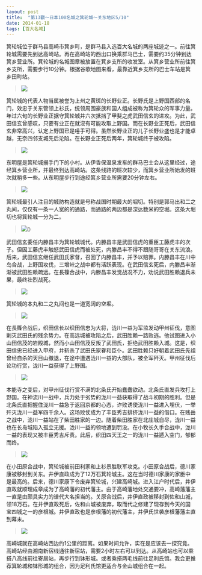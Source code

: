 ```yaml
---
layout: post
title:  "第13戳～日本100名城之箕轮城～关东地区5/10"
date: 2014-01-18
tags: [百大名城]
---
```


箕轮城位于群马县高崎市箕乡町，是群马县入选百大名城的两座城迹之一。前往箕轮城需要先到达高崎站。再在高崎站的西出口换乘群马巴士，需要约35分钟到达箕乡营业所。箕轮城的名城图章被放置在箕乡支所的收发室。从箕乡营业所前往箕乡支所，需要步行10分钟。根据谷歌地图来看，最靠近箕乡支所的巴士车站是箕乡田町站。

> <img src="{{ site.baseurl }}/assets/oshiro/016/minowajou-001.jpg">

箕轮城的代表人物当属被誉为上州之黄斑的长野业正。长野氏是上野国西部的名门，效忠于关东管领上衫氏，统领周围豪族和国人组成被称为箕轮众的军事力量。年过六旬的长野业正据守箕轮城并六次抵挡了甲斐之虎武田信玄的进攻。为此，武田信玄曾感叹，只要有业正在就沒有可能攻取上野国。而在长野业正死后，武田信玄非常高兴，认定上野国已是唾手可得。虽然长野业正的儿子长野业盛也是才能卓越，无奈四邻支城先后沦陷。在长野业正死后两年，箕轮城终于被攻陷。

> <img src="{{ site.baseurl }}/assets/oshiro/016/minowajou-002.jpg">

东明屋是箕轮城搦手门下的小村。从伊香保温泉发车的群马巴士会从这里经过，途经箕乡营业所，并最终到达高崎站。这条线路的班次较少，而箕乡营业所始发的班次就稍多一些。从东明屋步行到途经箕乡营业所需要20分钟左右。

> <img src="{{ site.baseurl }}/assets/oshiro/016/minowajou-003.jpg">

箕轮城最引人注目的城防构造就是号称战国时期最大的堀切。特别是郭马出和二之丸间，仅仅有一条一人宽的的通路，而通路的两边都是深达数米的空堀。这条大堀切也将箕轮城一分为二。

> <img src="{{ site.baseurl }}/assets/oshiro/016/minowajou-004.jpg">0

武田信玄委任内滕昌丰为箕轮城城代。内滕昌丰是武田信虎的重臣工藤虎丰的次子。但因工藤虎丰触怒武田信虎而被处死，内滕昌丰不得不跟随哥哥在关东流浪。后来，武田信玄继任武田氏家督，召回了内滕昌丰，并予以赔罪。内滕昌丰在川中岛合战，上野国攻伐，三增峠之战中都有活跃表现。在武田信玄死后，内滕昌丰渐渐被武田胜赖疏远。在長篠合战中，内滕昌丰发觉战况不力，劝说武田胜赖退兵未果，最终壮烈战死。

> <img src="{{ site.baseurl }}/assets/oshiro/016/minowajou-005.jpg">

箕轮城的本丸和二之丸间也是一道宽阔的空堀。

> <img src="{{ site.baseurl }}/assets/oshiro/016/minowajou-006.jpg">

在長篠合战后，织田信长以织田信忠为大将，泷川一益为军监发动甲州征伐，意图剿灭武田氏的残余势力。在高远城被攻陷之后，武田胜赖一路败逃。他试图进入小山田信茂的岩殿城，然而小山田信茂反叛了武田氏，拒绝武田胜赖入城。这是，织田信忠已经进入甲府，并斩杀了武田氏家眷和臣仆。武田胜赖只好朝着武田氏先祖曾经自杀的天目山撤退，在途中遭遇泷川一益的大部队，被全军歼灭。甲州征伐后论功行赏，泷川一益获得了上野国。

> <img src="{{ site.baseurl }}/assets/oshiro/016/minowajou-007.jpg">

本能寺之变后，对甲州征伐行赏不满的北条氏开始蠢蠢欲动。北条氏直发兵攻打上野国。在神流川一战中，兵力处于劣势的泷川一益获取得了战斗初期的胜利。但是北条氏直把握住泷川一益急于返回京都的心态，诈败诱使泷川一益进入埋伏，一举歼灭泷川一益军四千余人。这场败仗成为了丰臣秀吉排挤泷川一益的借口。在贱岳之战中，泷川一益站在了柴田胜家的一边。随着柴田胜家在北庄城自尽，泷川一益也在长岛城陷入孤立无援。泷川一益的领地遭到罚没。在小牧长久手合战中，泷川一益的表现又被丰臣秀吉斥责。此后，织田四天王之一的泷川一益遁入空门，郁郁而终。

> <img src="{{ site.baseurl }}/assets/oshiro/016/minowajou-008.jpg">

在小田原合战中，箕轮城被前田利家和上衫景胜联军攻克。小田原合战后，德川家康被移封到关东。井伊直政成为了12万石箕轮城主。这在当时德川家康的家臣中是最高的。后来，德川家康下令废弃箕轮城，兴建高崎城。进入江户时代后，井伊直政就顺理成章成为了高崎藩的初代藩主。由于高崎藩地处交通要冲，高崎藩藩主一直是由颇具实力的谱代大名担当的。关原合战后，井伊直政被移封到佐和山城，领18万石。在井伊直政死后，佐和山城被废弃，取而代之修建了现存到今天的国宝四城之一的彦根城。井伊直政也是彦根藩的初代藩主，井伊氏世袭彦根藩藩主直到幕末。

> <img src="{{ site.baseurl }}/assets/oshiro/016/minowajou-009.jpg">

高崎城就在高崎站西边约1公里的距离。如果时间允许，实在是应该去一探究竟。高崎站经由湘南新宿线通往新宿站，需要2小时左右可以到达。从高崎站也可以乘搭八高线前往寄居站，再步行到钵形城。或者乘搭两毛线前往足利氏馆。我会更推荐箕轮城和钵形城的组合，因为足利氏馆更适合与金山城组合在一起。
